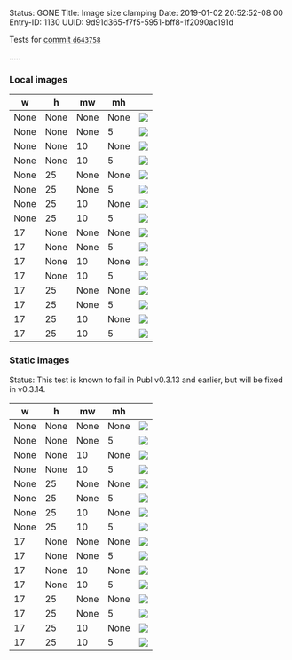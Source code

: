 Status: GONE
Title: Image size clamping
Date: 2019-01-02 20:52:52-08:00
Entry-ID: 1130
UUID: 9d91d365-f7f5-5951-bff8-1f2090ac191d

Tests for [commit `d643758`](https://github.com/PlaidWeb/Publ/commit/d643758d211e71ec06593a27fbdfb5455b1c9d40)

.....

### Local images

|  w   |  h   |  mw  |  mh  |     |
|------|------|------|------|------
| None | None | None | None | ![](rawr.jpg{width=None,height=None,max_width=None,max_height=None}) |
| None | None | None | 5 | ![](rawr.jpg{width=None,height=None,max_width=None,max_height=5}) |
| None | None | 10 | None | ![](rawr.jpg{width=None,height=None,max_width=10,max_height=None}) |
| None | None | 10 | 5 | ![](rawr.jpg{width=None,height=None,max_width=10,max_height=5}) |
| None | 25 | None | None | ![](rawr.jpg{width=None,height=25,max_width=None,max_height=None}) |
| None | 25 | None | 5 | ![](rawr.jpg{width=None,height=25,max_width=None,max_height=5}) |
| None | 25 | 10 | None | ![](rawr.jpg{width=None,height=25,max_width=10,max_height=None}) |
| None | 25 | 10 | 5 | ![](rawr.jpg{width=None,height=25,max_width=10,max_height=5}) |
| 17 | None | None | None | ![](rawr.jpg{width=17,height=None,max_width=None,max_height=None}) |
| 17 | None | None | 5 | ![](rawr.jpg{width=17,height=None,max_width=None,max_height=5}) |
| 17 | None | 10 | None | ![](rawr.jpg{width=17,height=None,max_width=10,max_height=None}) |
| 17 | None | 10 | 5 | ![](rawr.jpg{width=17,height=None,max_width=10,max_height=5}) |
| 17 | 25 | None | None | ![](rawr.jpg{width=17,height=25,max_width=None,max_height=None}) |
| 17 | 25 | None | 5 | ![](rawr.jpg{width=17,height=25,max_width=None,max_height=5}) |
| 17 | 25 | 10 | None | ![](rawr.jpg{width=17,height=25,max_width=10,max_height=None}) |
| 17 | 25 | 10 | 5 | ![](rawr.jpg{width=17,height=25,max_width=10,max_height=5}) |

### Static images

Status: This test is known to fail in Publ v0.3.13 and earlier, but will be fixed in v0.3.14.

|  w   |  h   |  mw  |  mh  |     |
|------|------|------|------|------
| None | None | None | None | ![](@images/IMG_0377.jpg{width=None,height=None,max_width=None,max_height=None}) |
| None | None | None | 5 | ![](@images/IMG_0377.jpg{width=None,height=None,max_width=None,max_height=5}) |
| None | None | 10 | None | ![](@images/IMG_0377.jpg{width=None,height=None,max_width=10,max_height=None}) |
| None | None | 10 | 5 | ![](@images/IMG_0377.jpg{width=None,height=None,max_width=10,max_height=5}) |
| None | 25 | None | None | ![](@images/IMG_0377.jpg{width=None,height=25,max_width=None,max_height=None}) |
| None | 25 | None | 5 | ![](@images/IMG_0377.jpg{width=None,height=25,max_width=None,max_height=5}) |
| None | 25 | 10 | None | ![](@images/IMG_0377.jpg{width=None,height=25,max_width=10,max_height=None}) |
| None | 25 | 10 | 5 | ![](@images/IMG_0377.jpg{width=None,height=25,max_width=10,max_height=5}) |
| 17 | None | None | None | ![](@images/IMG_0377.jpg{width=17,height=None,max_width=None,max_height=None}) |
| 17 | None | None | 5 | ![](@images/IMG_0377.jpg{width=17,height=None,max_width=None,max_height=5}) |
| 17 | None | 10 | None | ![](@images/IMG_0377.jpg{width=17,height=None,max_width=10,max_height=None}) |
| 17 | None | 10 | 5 | ![](@images/IMG_0377.jpg{width=17,height=None,max_width=10,max_height=5}) |
| 17 | 25 | None | None | ![](@images/IMG_0377.jpg{width=17,height=25,max_width=None,max_height=None}) |
| 17 | 25 | None | 5 | ![](@images/IMG_0377.jpg{width=17,height=25,max_width=None,max_height=5}) |
| 17 | 25 | 10 | None | ![](@images/IMG_0377.jpg{width=17,height=25,max_width=10,max_height=None}) |
| 17 | 25 | 10 | 5 | ![](@images/IMG_0377.jpg{width=17,height=25,max_width=10,max_height=5}) |

